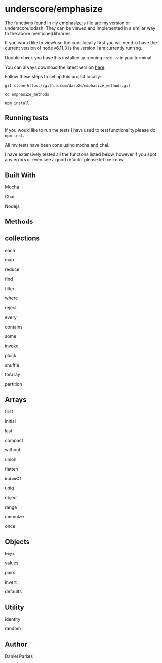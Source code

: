 # underscore/emphasize
The functions found in my emphasize.js file are my version or underscore/lodash. They can be viewed and implemented in a similar way to the above mentioned libraries.

If you would like to view/use the code locally first you will need to have the current version of node v6.11.3 is the version I am currently running.

Double check you have this installed by running ``node -v`` in your terminal.

You can always download the latest version <a href="https://nodejs.org/en/download/">here</a>.

Follow these steps to set up this project locally:

`git clone https://github.com/dasp24/emphasize_methods.git`

`cd emphasize_methods`

`npm install`


## Running tests

if you would like to run the tests I have used to test functionality please do ``npm test``.

All my tests have been done using mocha and chai.

I have extensively tested all the functions listed below, however if you spot any errors or even see a good refactor please let me know. 

## Built With
Mocha

Chai

Nodejs

## Methods
## collections
each

map

reduce

find

filter

where

reject

every

contains

some

invoke

pluck

shuffle

toArray

partition

## Arrays

first 

initial

last 

compact 

without 

union

flatten 

indexOf

uniq

object

range

memoize

once

## Objects
keys

values

pairs

invert

defaults

## Utility

identity

random

## Author
Daniel Parkes

